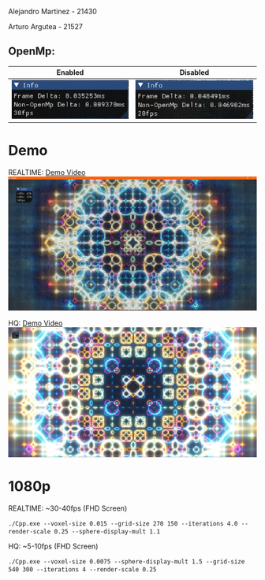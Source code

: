 Alejandro Martinez - 21430

Arturo Argutea - 21527

## OpenMp:
| Enabled | Disabled
|:--:|:--:|
| ![alt text](image.png) | ![alt text](image-3.png) |

# Demo


REALTIME:
[Demo Video](Demo.mp4)
![alt text](image-2.png)

HQ:
[Demo Video](Demo-2.mp4)
![alt text](image-1.png)


# 1080p
REALTIME: ~30-40fps (FHD Screen)
```console
./Cpp.exe --voxel-size 0.015 --grid-size 270 150 --iterations 4.0 --render-scale 0.25 --sphere-display-mult 1.1
```

HQ: ~5-10fps (FHD Screen)
```console
./Cpp.exe --voxel-size 0.0075 --sphere-display-mult 1.5 --grid-size 540 300 --iterations 4 --render-scale 0.25
```